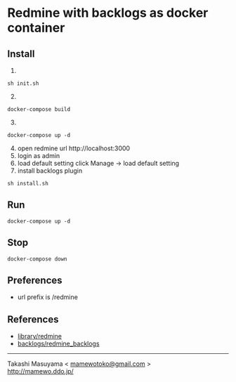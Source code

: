 Redmine with backlogs as docker container
=========================================

Install
-------
1.

```
sh init.sh
```
2. 

```
docker-compose build
```
3.

```
docker-compose up -d
```
4. open redmine url http://localhost:3000 
5. login as admin
6. load default setting
   click Manage -> load default setting
7. install backlogs plugin

```
sh install.sh
```

Run
---

```
docker-compose up -d
```

Stop
----

```
docker-compose down
```

Preferences
----------
* url prefix is /redmine


References
----------
* [library/redmine](https://hub.docker.com/_/redmine/)
* [backlogs/redmine_backlogs](https://github.com/backlogs/redmine_backlogs)

----
Takashi Masuyama < mamewotoko@gmail.com >  
http://mamewo.ddo.jp/

